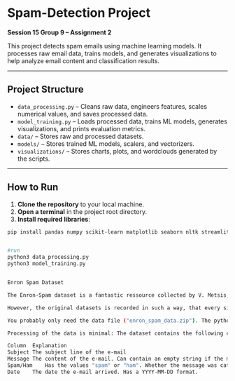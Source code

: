 

# Spam-Detection Project  
**Session 15 Group 9 – Assignment 2**  

This project detects spam emails using machine learning models. It processes raw email data, trains models, and generates visualizations to help analyze email content and classification results.  

---

## Project Structure

- `data_processing.py` – Cleans raw data, engineers features, scales numerical values, and saves processed data.  
- `model_training.py` – Loads processed data, trains ML models, generates visualizations, and prints evaluation metrics.  
- `data/` – Stores raw and processed datasets.  
- `models/` – Stores trained ML models, scalers, and vectorizers.  
- `visualizations/` – Stores charts, plots, and wordclouds generated by the scripts.  

---

## How to Run

1. **Clone the repository** to your local machine.  
2. **Open a terminal** in the project root directory.  
3. **Install required libraries**:

```bash
pip install pandas numpy scikit-learn matplotlib seaborn nltk streamlit joblib wordcloud


#run
python3 data_processing.py
python3 model_training.py


Enron Spam Dataset

The Enron-Spam dataset is a fantastic ressource collected by V. Metsis, I. Androutsopoulos and G. Paliouras and described in their publication "Spam Filtering with Naive Bayes - Which Naive Bayes?". The dataset contains a total of 17.171 spam and 16.545 non-spam ("ham") e-mail messages (33.716 e-mails total). The original dataset and documentation can be found here.

However, the original datasets is recorded in such a way, that every single mail is in a seperate txt-file, distributed over several directories. This can make reading in the data a bit cumbersome, especially for beginners. Since the data set is such an excellent ressource, I wanted to create a offer a single download of the data through a simple csv-file.

You probably only need the data file ("enron_spam_data.zip"). The python file ("build_data_file.py") contains the script used to construct the csv file (downloading the original raw data from the website, unpacking it, processing it and saving it into a compressed csv file).

Processing of the data is minimal: The dataset contains the following columns:

Column	Explanation
Subject	The subject line of the e-mail
Message	The content of the e-mail. Can contain an empty string if the message had only a subject line and no body. In case of forwarded emails or replies, this also contains the original message with subject line, "from:", "to:", etc.
Spam/Ham	Has the values "spam" or "ham". Whether the message was categorized as a spam message or not.
Date	The date the e-mail arrived. Has a YYYY-MM-DD format.
